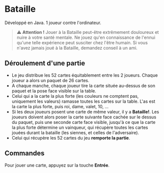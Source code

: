# Bataille


Développé en Java.
1 joueur contre l'ordinateur.


> :warning: **Attention !** Jouer à la Bataille peut-être extrêmement douloureux et nuire à votre santé mentale. Ne jouez qu'en connaissance de l'ennui qu'une telle expérience peut susciter chez l'être humain. Si vous n'avez jamais joué à la Bataille, demandez conseil à un ami.


## Déroulement d'une partie

- Le jeu distribue les 52 cartes équitablement entre les 2 joueurs. Chaque joueur a alors un paquet de 26 cartes.
- A chaque manche, chaque joueur tire la carte située au-dessus de son paquet et la pose face visible sur la table.
- Celui qui a la carte la plus forte (les couleurs ne comptent pas, uniquement les valeurs) ramasse toutes les cartes sur la table. L'as est la carte la plus forte, puis roi, dame, valet, 10, ...
- Si les deux joueurs posent une carte de même valeur, il y a **Bataille!**. Les joueurs doivent alors poser la carte suivante face cachée sur le dessus du paquet, puis une seconde carte face visible, jusqu'à ce que la carte la plus forte détermine un vainqueur, qui récupère toutes les cartes jouées durant la bataille (les siennes, et celles de l'adversaire).
- Celui qui récupère les 52 cartes du jeu **remporte la partie**.


## Commandes

Pour jouer une carte, appuyez sur la touche **Entrée**.

